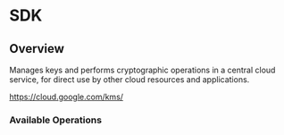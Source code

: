 # SDK

## Overview

Manages keys and performs cryptographic operations in a central cloud service, for direct use by other cloud resources and applications. 

<https://cloud.google.com/kms/>
### Available Operations

